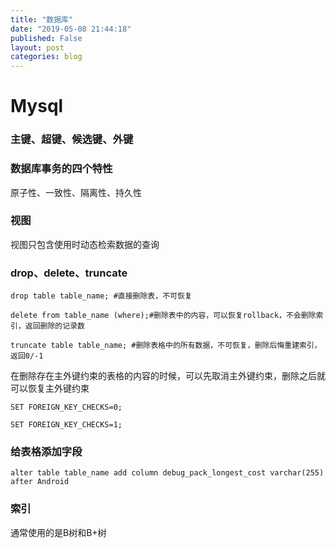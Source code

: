 ```yaml
---
title: "数据库"
date: "2019-05-08 21:44:18"
published: False
layout: post
categories: blog
---
```


# Mysql

### 主键、超键、候选键、外键

### 数据库事务的四个特性

原子性、一致性、隔离性、持久性

### 视图

视图只包含使用时动态检索数据的查询

### drop、delete、truncate

```
drop table table_name; #直接删除表，不可恢复

delete from table_name (where);#删除表中的内容，可以恢复rollback，不会删除索引，返回删除的记录数

truncate table table_name; #删除表格中的所有数据，不可恢复，删除后悔重建索引，返回0/-1
```

在删除存在主外键约束的表格的内容的时候，可以先取消主外键约束，删除之后就可以恢复主外键约束

```
SET FOREIGN_KEY_CHECKS=0;

SET FOREIGN_KEY_CHECKS=1;
```

### 给表格添加字段

```
alter table table_name add column debug_pack_longest_cost varchar(255) after Android
```

### 索引

通常使用的是B树和B+树
